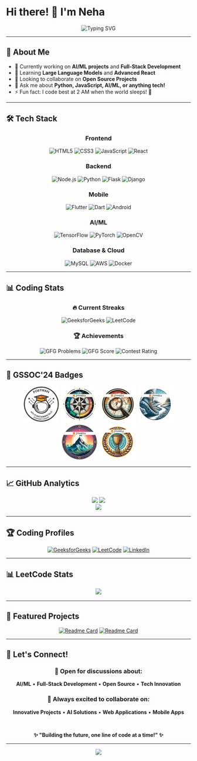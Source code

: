 # Hi there! 👋 I'm Neha

<div align="center">
  <img src="https://readme-typing-svg.herokuapp.com?font=Fira+Code&pause=1000&color=36BCF7FF&center=true&vCenter=true&width=435&lines=AI%2FML+Enthusiast+%F0%9F%A4%96;Full+Stack+Developer+%F0%9F%9A%80;Always+Learning+%F0%9F%93%9A;Let's+Build+Together+%F0%9F%8C%9F" alt="Typing SVG" />
</div>

---

## 🚀 About Me

- 🔭 Currently working on **AI/ML projects** and **Full-Stack Development**
- 🌱 Learning **Large Language Models** and **Advanced React**
- 👯 Looking to collaborate on **Open Source Projects**
- 💬 Ask me about **Python, JavaScript, AI/ML, or anything tech!**
- ⚡ Fun fact: I code best at 2 AM when the world sleeps! 🌙

---

## 🛠️ Tech Stack

<div align="center">

### Frontend
![HTML5](https://img.shields.io/badge/HTML5-E34F26?style=for-the-badge&logo=html5&logoColor=white)
![CSS3](https://img.shields.io/badge/CSS3-1572B6?style=for-the-badge&logo=css3&logoColor=white)
![JavaScript](https://img.shields.io/badge/JavaScript-F7DF1E?style=for-the-badge&logo=javascript&logoColor=black)
![React](https://img.shields.io/badge/React-20232A?style=for-the-badge&logo=react&logoColor=61DAFB)

### Backend
![Node.js](https://img.shields.io/badge/Node.js-43853D?style=for-the-badge&logo=node.js&logoColor=white)
![Python](https://img.shields.io/badge/Python-3776AB?style=for-the-badge&logo=python&logoColor=white)
![Flask](https://img.shields.io/badge/Flask-000000?style=for-the-badge&logo=flask&logoColor=white)
![Django](https://img.shields.io/badge/Django-092E20?style=for-the-badge&logo=django&logoColor=white)

### Mobile
![Flutter](https://img.shields.io/badge/Flutter-02569B?style=for-the-badge&logo=flutter&logoColor=white)
![Dart](https://img.shields.io/badge/Dart-0175C2?style=for-the-badge&logo=dart&logoColor=white)
![Android](https://img.shields.io/badge/Android-3DDC84?style=for-the-badge&logo=android&logoColor=white)

### AI/ML
![TensorFlow](https://img.shields.io/badge/TensorFlow-FF6F00?style=for-the-badge&logo=tensorflow&logoColor=white)
![PyTorch](https://img.shields.io/badge/PyTorch-EE4C2C?style=for-the-badge&logo=pytorch&logoColor=white)
![OpenCV](https://img.shields.io/badge/OpenCV-27338e?style=for-the-badge&logo=OpenCV&logoColor=white)

### Database & Cloud
![MySQL](https://img.shields.io/badge/MySQL-005C84?style=for-the-badge&logo=mysql&logoColor=white)
![AWS](https://img.shields.io/badge/Amazon_AWS-FF9900?style=for-the-badge&logo=amazonaws&logoColor=white)
![Docker](https://img.shields.io/badge/Docker-2496ED?style=for-the-badge&logo=docker&logoColor=white)

</div>

---

## 📊 Coding Stats

<div align="center">
  
### 🔥 Current Streaks
![GeeksforGeeks](https://img.shields.io/badge/GFG_Streak-365_Days-00C851?style=for-the-badge&logo=geeksforgeeks&logoColor=white)
![LeetCode](https://img.shields.io/badge/LeetCode_Streak-100+_Days-FFA116?style=for-the-badge&logo=leetcode&logoColor=black)

### 🏆 Achievements
![GFG Problems](https://img.shields.io/badge/GFG_Problems-400+-00C851?style=for-the-badge&logo=geeksforgeeks&logoColor=white)
![GFG Score](https://img.shields.io/badge/GFG_Score-1000+-00C851?style=for-the-badge&logo=geeksforgeeks&logoColor=white)
![Contest Rating](https://img.shields.io/badge/Contest_Rating-1798-FF6B6B?style=for-the-badge)

</div>

---

## 🏅 GSSOC'24 Badges

<div align="center">
  <img src="https://raw.githubusercontent.com/girlscript/gssoc-website-new/main/public/badges/postman.png" width="100px" height="100px" />
  <img src="https://raw.githubusercontent.com/girlscript/gssoc-website-new/main/public/badges/1.png" width="100px" height="100px" />
  <img src="https://raw.githubusercontent.com/girlscript/gssoc-website-new/main/public/badges/2.png" width="100px" height="100px" />
  <img src="https://raw.githubusercontent.com/girlscript/gssoc-website-new/main/public/badges/3.png" width="100px" height="100px" />
  <img src="https://raw.githubusercontent.com/girlscript/gssoc-website-new/main/public/badges/4.png" width="100px" height="100px" />
  <img src="https://raw.githubusercontent.com/girlscript/gssoc-website-new/main/public/badges/5.png" width="100px" height="100px" />
</div>

---

## 📈 GitHub Analytics

<div align="center">
  <img height="180em" src="https://github-readme-stats.vercel.app/api?username=codewidneha&show_icons=true&theme=radical&hide_border=true&count_private=true"/>
  <img height="180em" src="https://github-readme-stats.vercel.app/api/top-langs/?username=codewidneha&layout=compact&theme=radical&hide_border=true"/>
</div>

<div align="center">
  <img src="https://github-readme-streak-stats.herokuapp.com/?user=codewidneha&theme=radical&hide_border=true" />
</div>

---

## 🏆 Coding Profiles

<div align="center">

[![GeeksforGeeks](https://img.shields.io/badge/GeeksforGeeks-Visit_Profile-0F9D58?style=for-the-badge&logo=geeksforgeeks&logoColor=white)](https://auth.geeksforgeeks.org/user/coder_nia24/practice)
[![LeetCode](https://img.shields.io/badge/LeetCode-Visit_Profile-FFA116?style=for-the-badge&logo=leetcode&logoColor=black)](https://leetcode.com/u/kohlineha352/)
[![LinkedIn](https://img.shields.io/badge/LinkedIn-Connect-0077B5?style=for-the-badge&logo=linkedin&logoColor=white)](https://linkedin.com/in/your-profile)

</div>

---

## 📊 LeetCode Stats

<div align="center">
  <img src="https://leetcode.card.workers.dev/kohlineha352?theme=dark&font=baloo&extension=null" />
</div>

---

## 🌟 Featured Projects

<div align="center">

[![Readme Card](https://github-readme-stats.vercel.app/api/pin/?username=codewidneha&repo=your-best-project&theme=radical&hide_border=true)](https://github.com/codewidneha/your-best-project)
[![Readme Card](https://github-readme-stats.vercel.app/api/pin/?username=codewidneha&repo=another-project&theme=radical&hide_border=true)](https://github.com/codewidneha/another-project)

</div>

---

## 🤝 Let's Connect!

<div align="center">

### 💬 Open for discussions about:
**AI/ML** • **Full-Stack Development** • **Open Source** • **Tech Innovation**

### 🚀 Always excited to collaborate on:
**Innovative Projects** • **AI Solutions** • **Web Applications** • **Mobile Apps**

<br>

**✨ "Building the future, one line of code at a time!" ✨**

</div>

---

<div align="center">
  <img src="https://komarev.com/ghpvc/?username=codewidneha&color=blueviolet&style=for-the-badge" />
</div>
